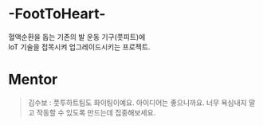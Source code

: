 # -FootToHeart-
혈액순환을 돕는 기존의 발 운동 기구(풋피트)에</br> IoT 기술을 접목시켜 업그레이드시키는 프로젝트.

# Mentor
> 김수보 :
풋투하트팀도 화이팅이예요.
아이디어는 좋으니까요. 
너무 욕심내지 말고 작동할 수 있도록 만드는데 집중해보세요.
